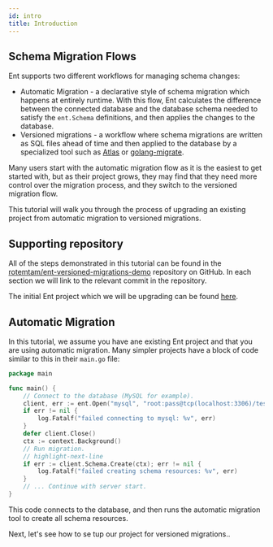 ```yaml
---
id: intro
title: Introduction
---
```

## Schema Migration Flows

Ent supports two different workflows for managing schema changes:
* Automatic Migration - a declarative style of schema migration which happens at entirely runtime.
 With this flow, Ent calculates the difference between the connected database and the database
 schema needed to satisfy the `ent.Schema` definitions, and then applies the changes to the database.
* Versioned migrations - a workflow where schema migrations are written as SQL files ahead of time
 and then applied to the database by a specialized tool such as [Atlas](https://atlasgo.io) or 
 [golang-migrate](https://github.com/golang-migrate/migrate).

Many users start with the automatic migration flow as it is the easiest to get started with, but
as their project grows, they may find that they need more control over the migration process, and
they switch to the versioned migration flow.

This tutorial will walk you through the process of upgrading an existing project from automatic migration
to versioned migrations. 

## Supporting repository

All of the steps demonstrated in this tutorial can be found in the 
[rotemtam/ent-versioned-migrations-demo](https://github.com/rotemtam/ent-versioned-migrations-demo)
repository on GitHub. In each section we will link to the relevant commit in the repository.

The initial Ent project which we will be upgrading can be found
[here](https://github.com/rotemtam/ent-versioned-migrations-demo/tree/start).

## Automatic Migration

In this tutorial, we assume you have ane existing Ent project and that you are using automatic migration.
Many simpler projects have a block of code similar to this in their `main.go` file:

```go
package main

func main() {
	// Connect to the database (MySQL for example).
	client, err := ent.Open("mysql", "root:pass@tcp(localhost:3306)/test")
	if err != nil {
		log.Fatalf("failed connecting to mysql: %v", err)
	}
	defer client.Close()
	ctx := context.Background()
	// Run migration.
	// highlight-next-line
	if err := client.Schema.Create(ctx); err != nil {
        log.Fatalf("failed creating schema resources: %v", err)
    }
	// ... Continue with server start.
}
```

This code connects to the database, and then runs the automatic migration tool to create all schema resources.

Next, let's see how to se tup our project for versioned migrations..
